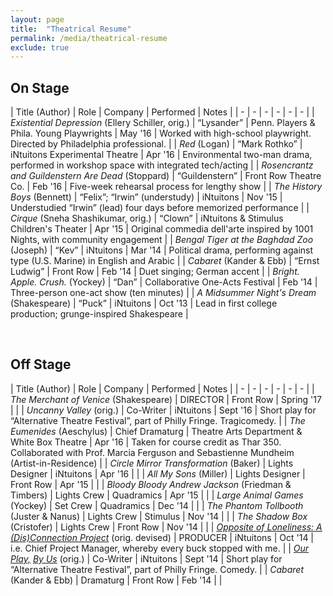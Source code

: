 ```yaml
---
layout: page
title:  "Theatrical Resume"
permalink: /media/theatrical-resume
exclude: true
---
```


## On Stage

| Title (Author) | Role | Company | Performed | Notes |
| - | - | - | - | - | - |
| *Existential Depression* (Ellery Schiller, orig.) | “Lysander” | Penn. Players & Phila. Young Playwrights | May '16 | Worked with high-school playwright. Directed by Philadelphia professional. |
| *Red* (Logan) | “Mark Rothko” | iNtuitons Experimental Theatre | Apr '16 | Environmental two-man drama, performed in workshop space with integrated tech/acting |
| *Rosencrantz and Guildenstern Are Dead* (Stoppard) | “Guildenstern” | Front Row Theatre Co. | Feb '16 | Five-week rehearsal process for lengthy show |
| *The History Boys* (Bennett) | “Felix”; “Irwin” (understudy) | iNtuitons | Nov '15 | Understudied “Irwin” (lead) four days before memorized performance |
| *Cirque* (Sneha Shashikumar, orig.) | “Clown” | iNtuitons & Stimulus Children's Theater | Apr '15 | Original commedia dell'arte inspired by 1001 Nights, with community engagement |
| *Bengal Tiger at the Baghdad Zoo* (Joseph) | “Kev” | iNtuitons | Mar '14 | Political drama, performing against type (U.S. Marine) in English and Arabic |
| *Cabaret* (Kander & Ebb) | “Ernst Ludwig” | Front Row | Feb '14 | Duet singing; German accent |
| *Bright. Apple. Crush.* (Yockey) | “Dan” | Collaborative One-Acts Festival | Feb '14 | Three-person one-act show (ten minutes) |
| *A Midsummer Night's Dream* (Shakespeare) | “Puck” | iNtuitons | Oct '13 | Lead in first college production; grunge-inspired Shakespeare |

<p>&nbsp;</p>

## Off Stage

| Title (Author) | Role | Company | Performed | Notes |
| - | - | - | - | - | - |
| *The Merchant of Venice* (Shakespeare) | DIRECTOR | Front Row | Spring '17 |  |
| *Uncanny Valley* (orig.) | Co-Writer | iNtuitons | Sept '16 | Short play for “Alternative Theatre Festival”, part of Philly Fringe. Tragicomedy. |
| *The Eumenides* (Aeschylus) | Chief Dramaturg | Theatre Arts Department & White Box Theatre | Apr '16 | Taken for course credit as Thar 350. Collaborated with Prof. Marcia Ferguson and Sebastienne Mundheim (Artist-in-Residence) |
| *Circle Mirror Transformation* (Baker) | Lights Designer | iNtuitons | Apr '16 | |
| *All My Sons* (Miller) | Lights Designer | Front Row | Apr '15 | |
| *Bloody Bloody Andrew Jackson* (Friedman & Timbers) | Lights Crew | Quadramics | Apr '15 | |
| *Large Animal Games* (Yockey) | Set Crew | Quadramics | Dec '14 | |
| *The Phantom Tollbooth* (Juster & Nanus) | Lights Crew | Stimulus | Nov '14 | |
| *The Shadow Box* (Cristofer) | Lights Crew | Front Row | Nov '14 | |
| [*Opposite of Loneliness: A (Dis)Connection Project*](https://www.youtube.com/watch?v=PclkNvhn9cQ) (orig. devised) | PRODUCER | iNtuitons | Oct '14 | i.e. Chief Project Manager, whereby every buck stopped with me. |
| *[Our Play,](https://www.youtube.com/watch?v=MyiIL5-49nk) [By Us](https://www.youtube.com/watch?v=S-kAQ1b598M)* (orig.) | Co-Writer | iNtuitons | Sept '14 | Short play for “Alternative Theatre Festival”, part of Philly Fringe. Comedy. |
| *Cabaret* (Kander & Ebb) | Dramaturg | Front Row | Feb '14 | |
